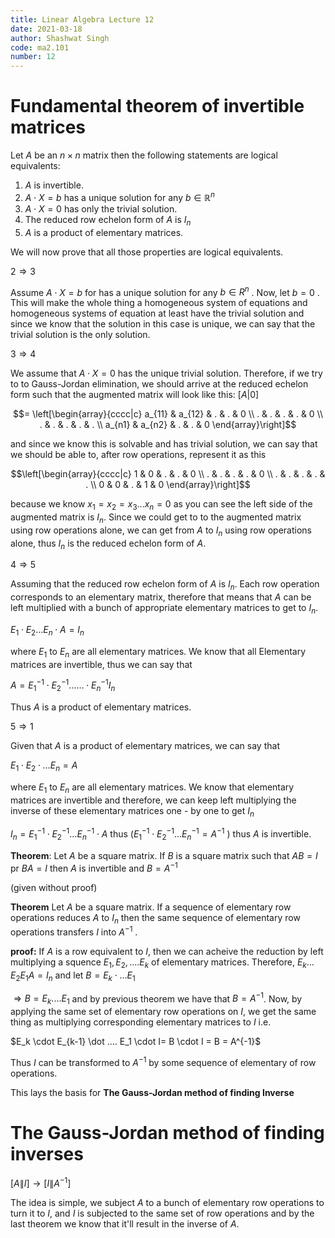 ```yaml
---
title: Linear Algebra Lecture 12
date: 2021-03-18
author: Shashwat Singh
code: ma2.101
number: 12
---
```


# Fundamental theorem of invertible matrices

Let $A$ be an $n \times n$ matrix then the following statements are logical equivalents:
1. $A$ is invertible.
2. $A \cdot X = b$ has a unique solution for any $b \in \mathbb{R}^n$ 
3. $A \cdot X = 0$ has only the trivial solution.
4. The reduced row echelon form of $A$ is $I_n$ 
5. $A$ is a product of elementary matrices.

We will now prove that all those properties are logical equivalents.


$2 \Rightarrow 3$

Assume $A\cdot X = b$ for has a unique solution for any $b \in R^n$ . Now, let $b = 0$ . This will make the whole thing a homogeneous system of equations and homogeneous systems of equation at least have the trivial solution and since we know that the solution in this case is unique, we can say that the trivial solution is the only solution. 

$3 \Rightarrow 4$ 

We assume that $A \cdot X = 0$ has the unique trivial solution. 
Therefore, if we try to to Gauss-Jordan elimination, we should arrive at the reduced echelon form such that the augmented matrix will look like this: 
$[A | 0]$ 

$$= \left[\begin{array}{cccc|c} a_{11} & a_{12} & . & . & 0 \\  . & . & . & . & 0   \\ . & . & . & . & . \\ a_{n1} & a_{n2} & . & . & 0 \end{array}\right]$$ 

and since we know this is solvable and has trivial solution, we can say that we should be able to, after row operations, represent it as this 

$$\left[\begin{array}{cccc|c} 1 & 0 & . & . & 0 \\  . & . & . & . & 0   \\ . & . & . & . & . \\ 0 & 0 & . & 1 & 0 \end{array}\right]$$

because we know $x_1 = x_2 = x_3. .. x_n = 0$ 
as you can see the left side of the augmented matrix is $I_n$. Since we could get to to the augmented matrix using row operations alone, we can get from $A$ to $I_n$ using row operations alone, thus $I_n$ is the reduced echelon form of $A$.

$4 \Rightarrow 5$ 

Assuming that the reduced row echelon form of $A$ is $I_n$. Each row operation corresponds to an elementary matrix, therefore that means that $A$ can be left multiplied with a bunch of appropriate elementary matrices to get to $I_n$.

$E_1 \cdot E_2 … E_n \cdot A = I_n$ 

where $E_1$ to $E_n$ are all elementary matrices. We know that all Elementary matrices are invertible, thus we can say that 

$A = E_1^{-1} \cdot E_2^{-1} ...… \cdot E_n^{-1} I_n$

Thus $A$ is a product of elementary matrices. 

$5 \Rightarrow 1$

Given that $A$ is a product of elementary matrices, we can say that

$E_1 \cdot E_2 \cdot … E_n = A$ 

where $E_1$ to $E_n$ are all elementary matrices. We know that elementary matrices are invertible and therefore, we can keep left multiplying the inverse of these elementary matrices one - by one to get $I_n$ 

$I_n = E_1 ^{-1} \cdot  E_2^{-1} … E_n^{-1} \cdot A$
thus $(E_1^{-1} \cdot E_2^{-1} … E_n^{-1} = A^{-1}$ ) thus $A$ is invertible. 

__Theorem__: Let $A$ be a square matrix. If $B$ is a square matrix such that $AB = I$ pr $BA = I$ then $A$ is invertible and $B = A^{-1}$ 

(given without proof)

__Theorem__ Let $A$ be a square matrix. If a sequence of elementary row operations reduces $A$ to $I_n$ then the same sequence of elementary row operations transfers $I$ into $A^{-1}$ .

__proof:__ If $A$ is a row equivalent to $I$, then we can acheive the reduction by left multiplying a squence $E_1, E_2, .… E_k$ of elementary matrices. Therefore, 
$E_k… E_2 E_1 A = I_n$ and let $B = E_k \cdot … E_1$ 

$\Rightarrow B = E_k .… E_1$ and by previous theorem we have that $B = A^{-1}$. Now, by applying the same set of elementary row operations on $I$, we get the same thing as multiplying corresponding elementary matrices to $I$ i.e.

$E_k \cdot E_{k-1} \dot .… E_1 \cdot I= B \cdot I = B = A^{-1}$ 

Thus $I$ can be transformed to $A^{-1}$ by some sequence of elementary of row operations. 

This lays the basis for __The Gauss-Jordan method of finding Inverse__

# The Gauss-Jordan method of finding inverses

$[A \| I ] \rightarrow [I \| A^{-1}]$

The idea is simple, we subject $A$ to a bunch of elementary row operations to turn it to $I$, and $I$ is subjected to the same set of row operations and by the last theorem we know that it'll result in the inverse of $A$.


